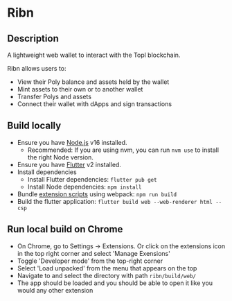 # Ribn

## Description
A lightweight web wallet to interact with the Topl blockchain.

Ribn allows users to:
- View their Poly balance and assets held by the wallet
- Mint assets to their own or to another wallet
- Transfer Polys and assets
- Connect their wallet with dApps and sign transactions

## Build locally 
* Ensure you have [Node.js](https://nodejs.org) v16 installed. 
    * Recommended: If you are using nvm, you can run `nvm use` to install the right Node version.
* Ensure you have [Flutter](https://docs.flutter.dev/get-started/install) v2 installed.
* Install dependencies
    * Install Flutter dependencies: `flutter pub get`
    * Install Node dependencies: `npm install`
* Bundle [extension scripts](web/src/) using webpack: `npm run build`
* Build the flutter application: `flutter build web --web-renderer html --csp` 

## Run local build on Chrome
* On Chrome, go to Settings -> Extensions. Or click on the extensions icon in the top right corner and select 'Manage Exensions'
* Toggle 'Developer mode' from the top-right corner
* Select 'Load unpacked' from the menu that appears on the top
* Navigate to and select the directory with path `ribn/build/web/`
* The app should be loaded and you should be able to open it like you would any other extension 